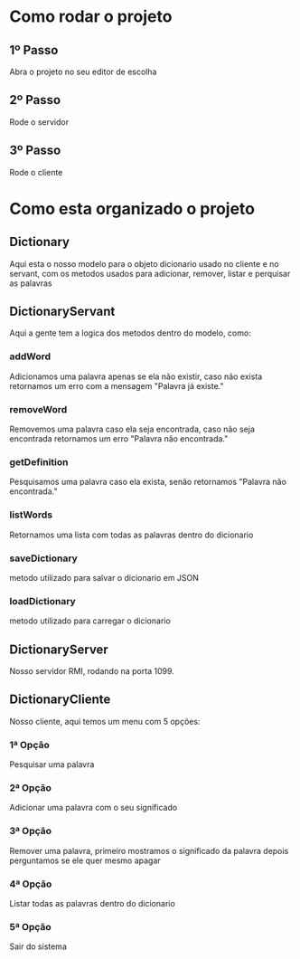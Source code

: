 # Como rodar o projeto

## 1º Passo

Abra o projeto no seu editor de escolha

## 2º Passo

Rode o servidor

## 3º Passo

Rode o cliente

# Como esta organizado o projeto

## Dictionary

Aqui esta o nosso modelo para o objeto dicionario usado no cliente e no servant, com os metodos usados para adicionar, remover, listar e perquisar as palavras

## DictionaryServant

Aqui a gente tem a logica dos metodos dentro do modelo, como:

### addWord

Adicionamos uma palavra apenas se ela não existir, caso não exista retornamos um erro com a mensagem "Palavra já existe."

### removeWord

Removemos uma palavra caso ela seja encontrada, caso não seja encontrada retornamos um erro "Palavra não encontrada."

### getDefinition

Pesquisamos uma palavra caso ela exista, senão retornamos "Palavra não encontrada."

### listWords

Retornamos uma lista com todas as palavras dentro do dicionario

### saveDictionary

metodo utilizado para salvar o dicionario em JSON

### loadDictionary

metodo utilizado para carregar o dicionario

## DictionaryServer

Nosso servidor RMI, rodando na porta 1099.

## DictionaryCliente

Nosso cliente, aqui temos um menu com 5 opções:

### 1ª Opção

Pesquisar uma palavra

### 2ª Opção

Adicionar uma palavra com o seu significado

### 3ª Opção

Remover uma palavra, primeiro mostramos o significado da palavra depois perguntamos se ele quer mesmo apagar

### 4ª Opção

Listar todas as palavras dentro do dicionario

### 5ª Opção

Sair do sistema
